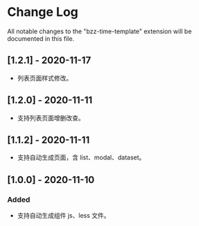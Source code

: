 # Change Log

All notable changes to the "bzz-time-template" extension will be documented in this file.

## [1.2.1] - 2020-11-17

- 列表页面样式修改。

## [1.2.0] - 2020-11-11

- 支持列表页面增删改查。

## [1.1.2] - 2020-11-11

- 支持自动生成页面，含 list、modal、dataset。

## [1.0.0] - 2020-11-10

### Added

- 支持自动生成组件 js、less 文件。
